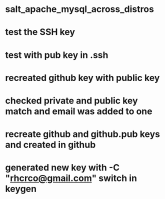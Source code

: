 # salt_apache_mysql_across_distros
# test the SSH key
# test with pub key in .ssh
# recreated github key with public key
# checked private and public key match and email was added to one
# recreate github and github.pub keys and created in github
# generated new key with -C "rhcrco@gmail.com" switch in keygen
